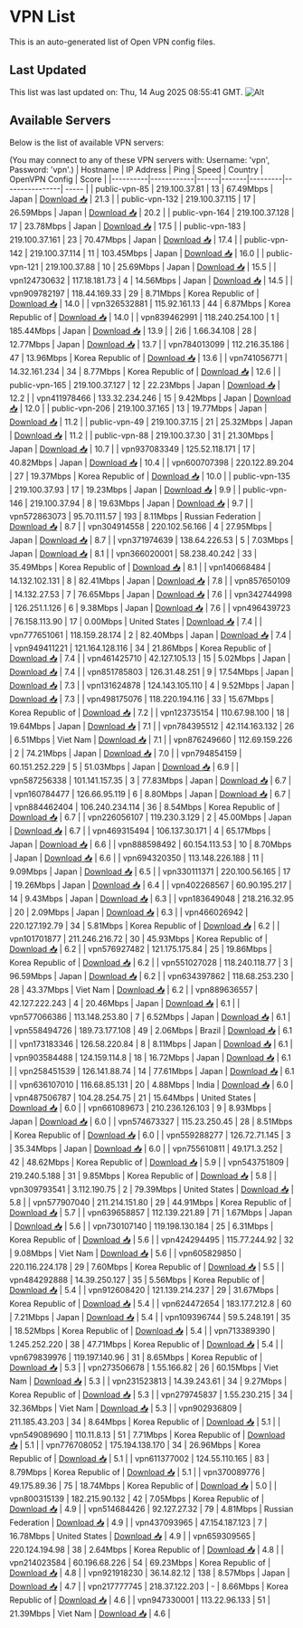 # VPN List

This is an auto-generated list of Open VPN config files.

## Last Updated

This list was last updated on: Thu, 14 Aug 2025 08:55:41 GMT.
![Alt](https://repobeats.axiom.co/api/embed/186b98318ef1479477931607c1ad7d823f12451f.svg "Repobeats analytics image")

## Available Servers

Below is the list of available VPN servers:

(You may connect to any of these VPN servers with: Username: 'vpn', Password: 'vpn'.)
| Hostname | IP Address | Ping | Speed | Country | OpenVPN Config | Score |
|----------|------------|------|-------|---------|----------------| ----- |
| public-vpn-85 | 219.100.37.81 | 13 | 67.49Mbps | Japan | [Download 📥](./configs/server_0_JP.ovpn) | 21.3 |
| public-vpn-132 | 219.100.37.115 | 17 | 26.59Mbps | Japan | [Download 📥](./configs/server_1_JP.ovpn) | 20.2 |
| public-vpn-164 | 219.100.37.128 | 17 | 23.78Mbps | Japan | [Download 📥](./configs/server_2_JP.ovpn) | 17.5 |
| public-vpn-183 | 219.100.37.161 | 23 | 70.47Mbps | Japan | [Download 📥](./configs/server_3_JP.ovpn) | 17.4 |
| public-vpn-142 | 219.100.37.114 | 11 | 103.45Mbps | Japan | [Download 📥](./configs/server_4_JP.ovpn) | 16.0 |
| public-vpn-121 | 219.100.37.88 | 10 | 25.69Mbps | Japan | [Download 📥](./configs/server_5_JP.ovpn) | 15.5 |
| vpn124730632 | 117.18.181.73 | 4 | 14.56Mbps | Japan | [Download 📥](./configs/server_6_JP.ovpn) | 14.5 |
| vpn909782197 | 118.44.169.33 | 29 | 8.71Mbps | Korea Republic of | [Download 📥](./configs/server_7_KR.ovpn) | 14.0 |
| vpn326532881 | 115.92.161.13 | 44 | 6.87Mbps | Korea Republic of | [Download 📥](./configs/server_8_KR.ovpn) | 14.0 |
| vpn839462991 | 118.240.254.100 | 1 | 185.44Mbps | Japan | [Download 📥](./configs/server_9_JP.ovpn) | 13.9 |
| 2i6 | 1.66.34.108 | 28 | 12.77Mbps | Japan | [Download 📥](./configs/server_10_JP.ovpn) | 13.7 |
| vpn784013099 | 112.216.35.186 | 47 | 13.96Mbps | Korea Republic of | [Download 📥](./configs/server_11_KR.ovpn) | 13.6 |
| vpn741056771 | 14.32.161.234 | 34 | 8.77Mbps | Korea Republic of | [Download 📥](./configs/server_12_KR.ovpn) | 12.6 |
| public-vpn-165 | 219.100.37.127 | 12 | 22.23Mbps | Japan | [Download 📥](./configs/server_13_JP.ovpn) | 12.2 |
| vpn411978466 | 133.32.234.246 | 15 | 9.42Mbps | Japan | [Download 📥](./configs/server_14_JP.ovpn) | 12.0 |
| public-vpn-206 | 219.100.37.165 | 13 | 19.77Mbps | Japan | [Download 📥](./configs/server_15_JP.ovpn) | 11.2 |
| public-vpn-49 | 219.100.37.15 | 21 | 25.32Mbps | Japan | [Download 📥](./configs/server_16_JP.ovpn) | 11.2 |
| public-vpn-88 | 219.100.37.30 | 31 | 21.30Mbps | Japan | [Download 📥](./configs/server_17_JP.ovpn) | 10.7 |
| vpn937083349 | 125.52.118.171 | 17 | 40.82Mbps | Japan | [Download 📥](./configs/server_18_JP.ovpn) | 10.4 |
| vpn600707398 | 220.122.89.204 | 27 | 19.37Mbps | Korea Republic of | [Download 📥](./configs/server_19_KR.ovpn) | 10.0 |
| public-vpn-135 | 219.100.37.93 | 17 | 19.23Mbps | Japan | [Download 📥](./configs/server_20_JP.ovpn) | 9.9 |
| public-vpn-146 | 219.100.37.94 | 8 | 19.63Mbps | Japan | [Download 📥](./configs/server_21_JP.ovpn) | 9.7 |
| vpn572863073 | 95.70.111.57 | 193 | 8.11Mbps | Russian Federation | [Download 📥](./configs/server_22_RU.ovpn) | 8.7 |
| vpn304914558 | 220.102.56.166 | 4 | 27.95Mbps | Japan | [Download 📥](./configs/server_23_JP.ovpn) | 8.7 |
| vpn371974639 | 138.64.226.53 | 5 | 7.03Mbps | Japan | [Download 📥](./configs/server_24_JP.ovpn) | 8.1 |
| vpn366020001 | 58.238.40.242 | 33 | 35.49Mbps | Korea Republic of | [Download 📥](./configs/server_25_KR.ovpn) | 8.1 |
| vpn140668484 | 14.132.102.131 | 8 | 82.41Mbps | Japan | [Download 📥](./configs/server_26_JP.ovpn) | 7.8 |
| vpn857650109 | 14.132.27.53 | 7 | 76.65Mbps | Japan | [Download 📥](./configs/server_27_JP.ovpn) | 7.6 |
| vpn342744998 | 126.251.1.126 | 6 | 9.38Mbps | Japan | [Download 📥](./configs/server_28_JP.ovpn) | 7.6 |
| vpn496439723 | 76.158.113.90 | 17 | 0.00Mbps | United States | [Download 📥](./configs/server_29_US.ovpn) | 7.4 |
| vpn777651061 | 118.159.28.174 | 2 | 82.40Mbps | Japan | [Download 📥](./configs/server_30_JP.ovpn) | 7.4 |
| vpn949411221 | 121.164.128.116 | 34 | 21.86Mbps | Korea Republic of | [Download 📥](./configs/server_31_KR.ovpn) | 7.4 |
| vpn461425710 | 42.127.105.13 | 15 | 5.02Mbps | Japan | [Download 📥](./configs/server_32_JP.ovpn) | 7.4 |
| vpn851785803 | 126.31.48.251 | 9 | 17.54Mbps | Japan | [Download 📥](./configs/server_33_JP.ovpn) | 7.3 |
| vpn131624878 | 124.143.105.110 | 4 | 9.52Mbps | Japan | [Download 📥](./configs/server_34_JP.ovpn) | 7.3 |
| vpn498175076 | 118.220.194.116 | 33 | 15.67Mbps | Korea Republic of | [Download 📥](./configs/server_35_KR.ovpn) | 7.2 |
| vpn123735154 | 110.67.98.100 | 18 | 19.64Mbps | Japan | [Download 📥](./configs/server_36_JP.ovpn) | 7.1 |
| vpn784395512 | 42.114.163.132 | 26 | 6.51Mbps | Viet Nam | [Download 📥](./configs/server_37_VN.ovpn) | 7.1 |
| vpn876249660 | 112.69.159.226 | 2 | 74.21Mbps | Japan | [Download 📥](./configs/server_38_JP.ovpn) | 7.0 |
| vpn794854159 | 60.151.252.229 | 5 | 51.03Mbps | Japan | [Download 📥](./configs/server_39_JP.ovpn) | 6.9 |
| vpn587256338 | 101.141.157.35 | 3 | 77.83Mbps | Japan | [Download 📥](./configs/server_40_JP.ovpn) | 6.7 |
| vpn160784477 | 126.66.95.119 | 6 | 8.80Mbps | Japan | [Download 📥](./configs/server_41_JP.ovpn) | 6.7 |
| vpn884462404 | 106.240.234.114 | 36 | 8.54Mbps | Korea Republic of | [Download 📥](./configs/server_42_KR.ovpn) | 6.7 |
| vpn226056107 | 119.230.3.129 | 2 | 45.00Mbps | Japan | [Download 📥](./configs/server_43_JP.ovpn) | 6.7 |
| vpn469315494 | 106.137.30.171 | 4 | 65.17Mbps | Japan | [Download 📥](./configs/server_44_JP.ovpn) | 6.6 |
| vpn888598492 | 60.154.113.53 | 10 | 8.70Mbps | Japan | [Download 📥](./configs/server_45_JP.ovpn) | 6.6 |
| vpn694320350 | 113.148.226.188 | 11 | 9.09Mbps | Japan | [Download 📥](./configs/server_46_JP.ovpn) | 6.5 |
| vpn330111371 | 220.100.56.165 | 17 | 19.26Mbps | Japan | [Download 📥](./configs/server_47_JP.ovpn) | 6.4 |
| vpn402268567 | 60.90.195.217 | 14 | 9.43Mbps | Japan | [Download 📥](./configs/server_48_JP.ovpn) | 6.3 |
| vpn183649048 | 218.216.32.95 | 20 | 2.09Mbps | Japan | [Download 📥](./configs/server_49_JP.ovpn) | 6.3 |
| vpn466026942 | 220.127.192.79 | 34 | 5.81Mbps | Korea Republic of | [Download 📥](./configs/server_50_KR.ovpn) | 6.2 |
| vpn101701877 | 211.246.216.72 | 30 | 45.93Mbps | Korea Republic of | [Download 📥](./configs/server_51_KR.ovpn) | 6.2 |
| vpn576927482 | 121.175.175.84 | 25 | 19.86Mbps | Korea Republic of | [Download 📥](./configs/server_52_KR.ovpn) | 6.2 |
| vpn551027028 | 118.240.118.77 | 3 | 96.59Mbps | Japan | [Download 📥](./configs/server_53_JP.ovpn) | 6.2 |
| vpn634397862 | 118.68.253.230 | 28 | 43.37Mbps | Viet Nam | [Download 📥](./configs/server_54_VN.ovpn) | 6.2 |
| vpn889636557 | 42.127.222.243 | 4 | 20.46Mbps | Japan | [Download 📥](./configs/server_55_JP.ovpn) | 6.1 |
| vpn577066386 | 113.148.253.80 | 7 | 6.52Mbps | Japan | [Download 📥](./configs/server_56_JP.ovpn) | 6.1 |
| vpn558494726 | 189.73.177.108 | 49 | 2.06Mbps | Brazil | [Download 📥](./configs/server_57_BR.ovpn) | 6.1 |
| vpn173183346 | 126.58.220.84 | 8 | 8.11Mbps | Japan | [Download 📥](./configs/server_58_JP.ovpn) | 6.1 |
| vpn903584488 | 124.159.114.8 | 18 | 16.72Mbps | Japan | [Download 📥](./configs/server_59_JP.ovpn) | 6.1 |
| vpn258451539 | 126.141.88.74 | 14 | 77.61Mbps | Japan | [Download 📥](./configs/server_60_JP.ovpn) | 6.1 |
| vpn636107010 | 116.68.85.131 | 20 | 4.88Mbps | India | [Download 📥](./configs/server_61_IN.ovpn) | 6.0 |
| vpn487506787 | 104.28.254.75 | 21 | 15.64Mbps | United States | [Download 📥](./configs/server_62_US.ovpn) | 6.0 |
| vpn661089673 | 210.236.126.103 | 9 | 8.93Mbps | Japan | [Download 📥](./configs/server_63_JP.ovpn) | 6.0 |
| vpn574673327 | 115.23.250.45 | 28 | 8.51Mbps | Korea Republic of | [Download 📥](./configs/server_64_KR.ovpn) | 6.0 |
| vpn559288277 | 126.72.71.145 | 3 | 35.34Mbps | Japan | [Download 📥](./configs/server_65_JP.ovpn) | 6.0 |
| vpn755610811 | 49.171.3.252 | 42 | 48.62Mbps | Korea Republic of | [Download 📥](./configs/server_66_KR.ovpn) | 5.9 |
| vpn543751809 | 219.240.5.188 | 31 | 9.85Mbps | Korea Republic of | [Download 📥](./configs/server_67_KR.ovpn) | 5.8 |
| vpn309793541 | 3.112.190.75 | 2 | 79.39Mbps | United States | [Download 📥](./configs/server_68_US.ovpn) | 5.8 |
| vpn577907040 | 211.214.151.80 | 29 | 44.91Mbps | Korea Republic of | [Download 📥](./configs/server_69_KR.ovpn) | 5.7 |
| vpn639658857 | 112.139.221.89 | 71 | 1.67Mbps | Japan | [Download 📥](./configs/server_70_JP.ovpn) | 5.6 |
| vpn730107140 | 119.198.130.184 | 25 | 6.31Mbps | Korea Republic of | [Download 📥](./configs/server_71_KR.ovpn) | 5.6 |
| vpn424294495 | 115.77.244.92 | 32 | 9.08Mbps | Viet Nam | [Download 📥](./configs/server_72_VN.ovpn) | 5.6 |
| vpn605829850 | 220.116.224.178 | 29 | 7.60Mbps | Korea Republic of | [Download 📥](./configs/server_73_KR.ovpn) | 5.5 |
| vpn484292888 | 14.39.250.127 | 35 | 5.56Mbps | Korea Republic of | [Download 📥](./configs/server_74_KR.ovpn) | 5.4 |
| vpn912608420 | 121.139.214.237 | 29 | 31.67Mbps | Korea Republic of | [Download 📥](./configs/server_75_KR.ovpn) | 5.4 |
| vpn624472654 | 183.177.212.8 | 60 | 7.21Mbps | Japan | [Download 📥](./configs/server_76_JP.ovpn) | 5.4 |
| vpn109396744 | 59.5.248.191 | 35 | 18.52Mbps | Korea Republic of | [Download 📥](./configs/server_77_KR.ovpn) | 5.4 |
| vpn713389390 | 1.245.252.220 | 38 | 47.71Mbps | Korea Republic of | [Download 📥](./configs/server_78_KR.ovpn) | 5.4 |
| vpn679839976 | 119.197.140.96 | 31 | 8.65Mbps | Korea Republic of | [Download 📥](./configs/server_79_KR.ovpn) | 5.3 |
| vpn273506678 | 1.55.166.82 | 26 | 60.15Mbps | Viet Nam | [Download 📥](./configs/server_80_VN.ovpn) | 5.3 |
| vpn231523813 | 14.39.243.61 | 34 | 9.27Mbps | Korea Republic of | [Download 📥](./configs/server_81_KR.ovpn) | 5.3 |
| vpn279745837 | 1.55.230.215 | 34 | 32.36Mbps | Viet Nam | [Download 📥](./configs/server_82_VN.ovpn) | 5.3 |
| vpn902936809 | 211.185.43.203 | 34 | 8.64Mbps | Korea Republic of | [Download 📥](./configs/server_83_KR.ovpn) | 5.1 |
| vpn549089690 | 110.11.8.13 | 51 | 7.71Mbps | Korea Republic of | [Download 📥](./configs/server_84_KR.ovpn) | 5.1 |
| vpn776708052 | 175.194.138.170 | 34 | 26.96Mbps | Korea Republic of | [Download 📥](./configs/server_85_KR.ovpn) | 5.1 |
| vpn611377002 | 124.55.110.165 | 83 | 8.79Mbps | Korea Republic of | [Download 📥](./configs/server_86_KR.ovpn) | 5.1 |
| vpn370089776 | 49.175.89.36 | 75 | 18.74Mbps | Korea Republic of | [Download 📥](./configs/server_87_KR.ovpn) | 5.0 |
| vpn800315139 | 182.215.90.132 | 42 | 7.05Mbps | Korea Republic of | [Download 📥](./configs/server_88_KR.ovpn) | 4.9 |
| vpn514684426 | 92.127.27.32 | 79 | 4.81Mbps | Russian Federation | [Download 📥](./configs/server_89_RU.ovpn) | 4.9 |
| vpn437093965 | 47.154.187.123 | 7 | 16.78Mbps | United States | [Download 📥](./configs/server_90_US.ovpn) | 4.9 |
| vpn659309565 | 220.124.194.98 | 38 | 2.64Mbps | Korea Republic of | [Download 📥](./configs/server_91_KR.ovpn) | 4.8 |
| vpn214023584 | 60.196.68.226 | 54 | 69.23Mbps | Korea Republic of | [Download 📥](./configs/server_92_KR.ovpn) | 4.8 |
| vpn921918230 | 36.14.82.12 | 138 | 8.57Mbps | Japan | [Download 📥](./configs/server_93_JP.ovpn) | 4.7 |
| vpn217777745 | 218.37.122.203 | - | 8.66Mbps | Korea Republic of | [Download 📥](./configs/server_94_KR.ovpn) | 4.6 |
| vpn947330001 | 113.22.96.133 | 51 | 21.39Mbps | Viet Nam | [Download 📥](./configs/server_95_VN.ovpn) | 4.6 |
